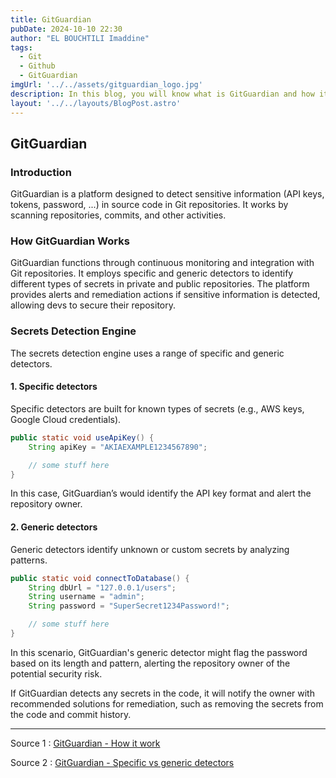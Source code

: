 ```yaml
---
title: GitGuardian
pubDate: 2024-10-10 22:30  
author: "EL BOUCHTILI Imaddine"  
tags:  
  - Git
  - Github
  - GitGuardian
imgUrl: '../../assets/gitguardian_logo.jpg'  
description: In this blog, you will know what is GitGuardian and how it work.  
layout: '../../layouts/BlogPost.astro'  
---
```


## GitGuardian

### Introduction

GitGuardian is a platform designed to detect sensitive information (API keys, tokens, password, ...) in source code in Git repositories. It works by scanning repositories, commits, and other activities.

### How GitGuardian Works

GitGuardian functions through continuous monitoring and integration with Git repositories. It employs specific and generic detectors to identify different types of secrets in private and public repositories. The platform provides alerts and remediation actions if sensitive information is detected, allowing devs to secure their repository.

### Secrets Detection Engine

The secrets detection engine uses a range of specific and generic detectors.

#### 1. Specific detectors

Specific detectors are built for known types of secrets (e.g., AWS keys, Google Cloud credentials).

```java
public static void useApiKey() {
    String apiKey = "AKIAEXAMPLE1234567890";

    // some stuff here
}
```

In this case, GitGuardian’s would identify the API key format and alert the repository owner.

#### 2. Generic detectors

Generic detectors identify unknown or custom secrets by analyzing patterns.

```java
public static void connectToDatabase() {
    String dbUrl = "127.0.0.1/users";
    String username = "admin";
    String password = "SuperSecret1234Password!";

    // some stuff here
}
```

In this scenario, GitGuardian's generic detector might flag the password based on its length and pattern, alerting the repository owner of the potential security risk.

If GitGuardian detects any secrets in the code, it will notify the owner with recommended solutions for remediation, such as removing the secrets from the code and commit history.

---

Source 1 : [GitGuardian - How it work](https://openai.com/index/introducing-canvas/)

Source 2 : [GitGuardian - Specific vs generic detectors](https://docs.gitguardian.com/secrets-detection/secrets-detection-engine/detectors/introduction)